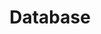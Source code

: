 ---
title: Database
description : leaf.com was created to store the largest knowledge of plants anywhere in the world. Our database combines every piece of information of every plant ever identified. All of this is maintained by a world class team of experts, dedicated to providing the most up to date and in depth information possible.
image : ./image.png
modalImage : ./modalImage.jpg
---